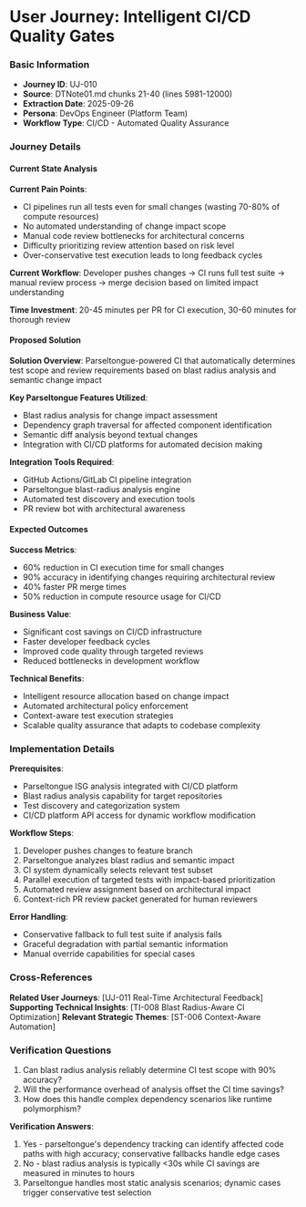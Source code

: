 # User Journey: Intelligent CI/CD Quality Gates

### Basic Information
- **Journey ID**: UJ-010
- **Source**: DTNote01.md chunks 21-40 (lines 5981-12000)
- **Extraction Date**: 2025-09-26
- **Persona**: DevOps Engineer (Platform Team)
- **Workflow Type**: CI/CD - Automated Quality Assurance

### Journey Details

#### Current State Analysis
**Current Pain Points**:
- CI pipelines run all tests even for small changes (wasting 70-80% of compute resources)
- No automated understanding of change impact scope
- Manual code review bottlenecks for architectural concerns
- Difficulty prioritizing review attention based on risk level
- Over-conservative test execution leads to long feedback cycles

**Current Workflow**:
Developer pushes changes → CI runs full test suite → manual review process → merge decision based on limited impact understanding

**Time Investment**:
20-45 minutes per PR for CI execution, 30-60 minutes for thorough review

#### Proposed Solution
**Solution Overview**:
Parseltongue-powered CI that automatically determines test scope and review requirements based on blast radius analysis and semantic change impact

**Key Parseltongue Features Utilized**:
- Blast radius analysis for change impact assessment
- Dependency graph traversal for affected component identification
- Semantic diff analysis beyond textual changes
- Integration with CI/CD platforms for automated decision making

**Integration Tools Required**:
- GitHub Actions/GitLab CI pipeline integration
- Parseltongue blast-radius analysis engine
- Automated test discovery and execution tools
- PR review bot with architectural awareness

#### Expected Outcomes

**Success Metrics**:
- 60% reduction in CI execution time for small changes
- 90% accuracy in identifying changes requiring architectural review
- 40% faster PR merge times
- 50% reduction in compute resource usage for CI/CD

**Business Value**:
- Significant cost savings on CI/CD infrastructure
- Faster developer feedback cycles
- Improved code quality through targeted reviews
- Reduced bottlenecks in development workflow

**Technical Benefits**:
- Intelligent resource allocation based on change impact
- Automated architectural policy enforcement
- Context-aware test execution strategies
- Scalable quality assurance that adapts to codebase complexity

### Implementation Details

**Prerequisites**:
- Parseltongue ISG analysis integrated with CI/CD platform
- Blast radius analysis capability for target repositories
- Test discovery and categorization system
- CI/CD platform API access for dynamic workflow modification

**Workflow Steps**:
1. Developer pushes changes to feature branch
2. Parseltongue analyzes blast radius and semantic impact
3. CI system dynamically selects relevant test subset
4. Parallel execution of targeted tests with impact-based prioritization
5. Automated review assignment based on architectural impact
6. Context-rich PR review packet generated for human reviewers

**Error Handling**:
- Conservative fallback to full test suite if analysis fails
- Graceful degradation with partial semantic information
- Manual override capabilities for special cases

### Cross-References
**Related User Journeys**: [UJ-011 Real-Time Architectural Feedback]
**Supporting Technical Insights**: [TI-008 Blast Radius-Aware CI Optimization]
**Relevant Strategic Themes**: [ST-006 Context-Aware Automation]

### Verification Questions
1. Can blast radius analysis reliably determine CI test scope with 90% accuracy?
2. Will the performance overhead of analysis offset the CI time savings?
3. How does this handle complex dependency scenarios like runtime polymorphism?

**Verification Answers**:
1. Yes - parseltongue's dependency tracking can identify affected code paths with high accuracy; conservative fallbacks handle edge cases
2. No - blast radius analysis is typically <30s while CI savings are measured in minutes to hours
3. Parseltongue handles most static analysis scenarios; dynamic cases trigger conservative test selection